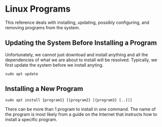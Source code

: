 # Linux Programs

This reference deals with installing, updating, possibly configuring, and removing programs from the system.

## Updating the System Before Installing a Program

Unfortunately, we cannot just download and install anything and all the dependencies of what we are about to install will be resolved. Typically, we first
update the system before we install anyting.

`sudo apt update`

## Installing a New Program

`sudo apt install {program1} [{program2} [{program3} [..]]]`

There can be more than 1 program to install in one command. The name of the program is most likely from a guide on the Internet that instructs how to install
a specific program.